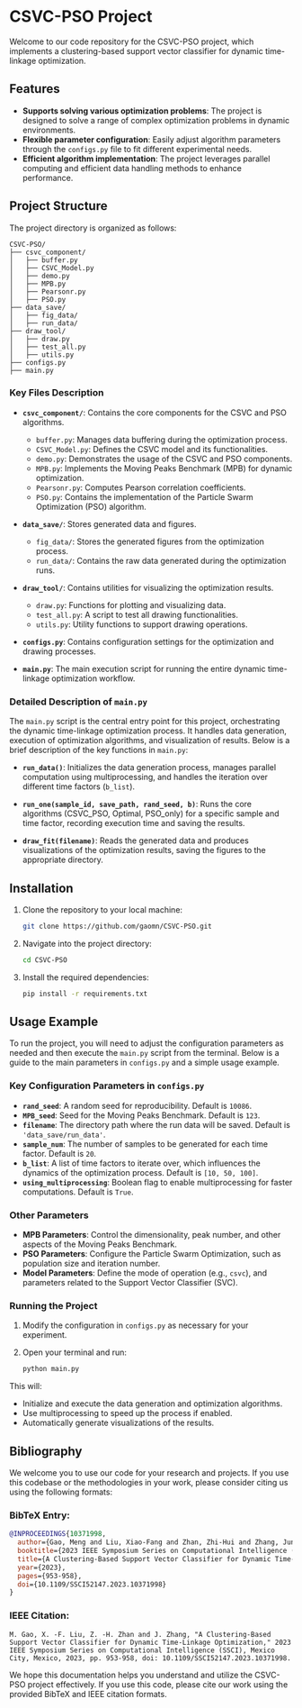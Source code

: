 # CSVC-PSO Project

Welcome to our code repository for the CSVC-PSO project, which implements a clustering-based support vector classifier for dynamic time-linkage optimization.

## Features
- **Supports solving various optimization problems**: The project is designed to solve a range of complex optimization problems in dynamic environments.
- **Flexible parameter configuration**: Easily adjust algorithm parameters through the `configs.py` file to fit different experimental needs.
- **Efficient algorithm implementation**: The project leverages parallel computing and efficient data handling methods to enhance performance.

## Project Structure

The project directory is organized as follows:

```
CSVC-PSO/
├── csvc_component/
│   ├── buffer.py                
│   ├── CSVC_Model.py
│   ├── demo.py
│   ├── MPB.py
│   ├── Pearsonr.py
│   ├── PSO.py
├── data_save/
│   ├── fig_data/
│   ├── run_data/
├── draw_tool/
│   ├── draw.py
│   ├── test_all.py
│   ├── utils.py
├── configs.py                  
├── main.py                    
```

### Key Files Description

- **`csvc_component/`**: Contains the core components for the CSVC and PSO algorithms.
  - `buffer.py`: Manages data buffering during the optimization process.
  - `CSVC_Model.py`: Defines the CSVC model and its functionalities.
  - `demo.py`: Demonstrates the usage of the CSVC and PSO components.
  - `MPB.py`: Implements the Moving Peaks Benchmark (MPB) for dynamic optimization.
  - `Pearsonr.py`: Computes Pearson correlation coefficients.
  - `PSO.py`: Contains the implementation of the Particle Swarm Optimization (PSO) algorithm.

- **`data_save/`**: Stores generated data and figures.
  - `fig_data/`: Stores the generated figures from the optimization process.
  - `run_data/`: Contains the raw data generated during the optimization runs.

- **`draw_tool/`**: Contains utilities for visualizing the optimization results.
  - `draw.py`: Functions for plotting and visualizing data.
  - `test_all.py`: A script to test all drawing functionalities.
  - `utils.py`: Utility functions to support drawing operations.

- **`configs.py`**: Contains configuration settings for the optimization and drawing processes.

- **`main.py`**: The main execution script for running the entire dynamic time-linkage optimization workflow.

### Detailed Description of `main.py`

The `main.py` script is the central entry point for this project, orchestrating the dynamic time-linkage optimization process. It handles data generation, execution of optimization algorithms, and visualization of results. Below is a brief description of the key functions in `main.py`:

- **`run_data()`**: Initializes the data generation process, manages parallel computation using multiprocessing, and handles the iteration over different time factors (`b_list`).

- **`run_one(sample_id, save_path, rand_seed, b)`**: Runs the core algorithms (CSVC_PSO, Optimal, PSO_only) for a specific sample and time factor, recording execution time and saving the results.

- **`draw_fit(filename)`**: Reads the generated data and produces visualizations of the optimization results, saving the figures to the appropriate directory.

## Installation

1. Clone the repository to your local machine:

   ```bash
   git clone https://github.com/gaomn/CSVC-PSO.git
   ```

2. Navigate into the project directory:

   ```bash
   cd CSVC-PSO
   ```

3. Install the required dependencies:

   ```bash
   pip install -r requirements.txt
   ```

## Usage Example

To run the project, you will need to adjust the configuration parameters as needed and then execute the `main.py` script from the terminal. Below is a guide to the main parameters in `configs.py` and a simple usage example.

### Key Configuration Parameters in `configs.py`

- **`rand_seed`**: A random seed for reproducibility. Default is `10086`.
- **`MPB_seed`**: Seed for the Moving Peaks Benchmark. Default is `123`.
- **`filename`**: The directory path where the run data will be saved. Default is `'data_save/run_data'`.
- **`sample_num`**: The number of samples to be generated for each time factor. Default is `20`.
- **`b_list`**: A list of time factors to iterate over, which influences the dynamics of the optimization process. Default is `[10, 50, 100]`.
- **`using_multiprocessing`**: Boolean flag to enable multiprocessing for faster computations. Default is `True`.

### Other Parameters

- **MPB Parameters**: Control the dimensionality, peak number, and other aspects of the Moving Peaks Benchmark.
- **PSO Parameters**: Configure the Particle Swarm Optimization, such as population size and iteration number.
- **Model Parameters**: Define the mode of operation (e.g., `csvc`), and parameters related to the Support Vector Classifier (SVC).

### Running the Project

1. Modify the configuration in `configs.py` as necessary for your experiment.
2. Open your terminal and run:

   ```bash
   python main.py
   ```

This will:
- Initialize and execute the data generation and optimization algorithms.
- Use multiprocessing to speed up the process if enabled.
- Automatically generate visualizations of the results.

## Bibliography

We welcome you to use our code for your research and projects. If you use this codebase or the methodologies in your work, please consider citing us using the following formats:

### BibTeX Entry:
```bibtex
@INPROCEEDINGS{10371998,
  author={Gao, Meng and Liu, Xiao-Fang and Zhan, Zhi-Hui and Zhang, Jun},
  booktitle={2023 IEEE Symposium Series on Computational Intelligence (SSCI)}, 
  title={A Clustering-Based Support Vector Classifier for Dynamic Time-Linkage Optimization}, 
  year={2023},
  pages={953-958},
  doi={10.1109/SSCI52147.2023.10371998}
}
```

### IEEE Citation:
```
M. Gao, X. -F. Liu, Z. -H. Zhan and J. Zhang, "A Clustering-Based Support Vector Classifier for Dynamic Time-Linkage Optimization," 2023 IEEE Symposium Series on Computational Intelligence (SSCI), Mexico City, Mexico, 2023, pp. 953-958, doi: 10.1109/SSCI52147.2023.10371998.
```

We hope this documentation helps you understand and utilize the CSVC-PSO project effectively. If you use this code, please cite our work using the provided BibTeX and IEEE citation formats.

